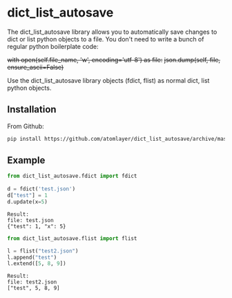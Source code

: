 # dict_list_autosave


The dict_list_autosave library allows you to automatically save changes to dict or list python objects to a file.
You don't need to write a bunch of regular python boilerplate code:  

~~with open(self.file_name, 'w', encoding='utf-8') as file:~~
     ~~json.dump(self, file, ensure_ascii=False)~~


Use the dict_list_autosave library objects (fdict, flist) as normal dict, list python objects.

## Installation

From Github:
```bash
pip install https://github.com/atomlayer/dict_list_autosave/archive/master.zip
```



## Example

```python
from dict_list_autosave.fdict import fdict  
  
d = fdict('test.json')  
d["test"] = 1  
d.update(x=5) 
```
```
Result: 
file: test.json
{"test": 1, "x": 5}
```

```python
from dict_list_autosave.flist import flist  

l = flist("test2.json")  
l.append("test")  
l.extend([5, 8, 9])
```

```
Result: 
file: test2.json
["test", 5, 8, 9]
```



